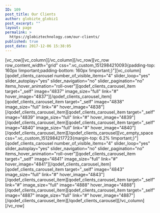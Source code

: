 ```yaml
---
ID: 109
post_title: Our Clients
author: globizte_globiz1
post_excerpt: ""
layout: page
permalink: >
  https://globiztechnology.com/our-clients/
published: true
post_date: 2017-12-06 15:38:05
---
```

[vc_row][vc_column][/vc_column][/vc_row][vc_row row_content_width="grid" css=".vc_custom_1512984210093{padding-top: 160px !important;padding-bottom: 160px !important;}"][vc_column][qodef_clients_carousel number_of_visible_items="4" slider_loop="yes" slider_autoplay="yes" slider_navigation="no" slider_pagination="no" items_hover_animation="roll-over"][qodef_clients_carousel_item target="_self" image="4837" image_size="full" link="#" hover_image="4837"][/qodef_clients_carousel_item][qodef_clients_carousel_item target="_self" image="4838" image_size="full" link="#" hover_image="4838"][/qodef_clients_carousel_item][qodef_clients_carousel_item target="_self" image="4839" image_size="full" link="#" hover_image="4839"][/qodef_clients_carousel_item][qodef_clients_carousel_item target="_self" image="4840" image_size="full" link="#" hover_image="4840"][/qodef_clients_carousel_item][/qodef_clients_carousel][vc_empty_space css=".vc_custom_1512984217723{margin-top: 6.2% !important;}"][qodef_clients_carousel number_of_visible_items="4" slider_loop="yes" slider_autoplay="yes" slider_navigation="no" slider_pagination="no" items_hover_animation="roll-over"][qodef_clients_carousel_item target="_self" image="4841" image_size="full" link="#" hover_image="4841"][/qodef_clients_carousel_item][qodef_clients_carousel_item target="_self" image="4843" image_size="full" link="#" hover_image="4843"][/qodef_clients_carousel_item][qodef_clients_carousel_item target="_self" link="#" image_size="full" image="4888" hover_image="4888"][/qodef_clients_carousel_item][qodef_clients_carousel_item target="_self" image="4887" image_size="full" link="#" hover_image="4887"][/qodef_clients_carousel_item][/qodef_clients_carousel][/vc_column][/vc_row]